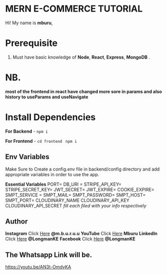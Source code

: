 # MERN E-COMMERCE TUTORIAL

Hi! My name is **mburu**, 
# Prerequisite

1.  Must have basic knowledge of **Node**, **React**, **Express**, **MongoDB** . 
# NB. 
**most of the frontend in react have changed more sore in params and also history to useParams and useNavigate**
# Install Dependencies

**For Backend** - `npm i`

**For Frontend** - `cd frontend` ` npm i`

## Env Variables

Make Sure to Create a config.env file in backend/config directory and add appropriate variables in order to use the app.

**Essential Variables**
PORT=
DB_URI =
STRIPE_API_KEY=
STRIPE_SECRET_KEY=
JWT_SECRET=
JWT_EXPIRE=
COOKIE_EXPIRE=
SMPT_SERVICE =
SMPT_MAIL=
SMPT_PASSWORD=
SMPT_HOST=
SMPT_PORT=
CLOUDINARY_NAME
CLOUDINARY_API_KEY
CLOUDINARY_API_SECRET
_fill each filed with your info respectively_

## Author

**Instagram** Click [Here](http://instagram.com/m.b.u.r.u.u) **@m.b.u.r.u.u**
**YouTube** Click [Here](https://youtube.com/channel/UCY4w6WS1XMPBqIEmPypifVQ) **Mburu**
**LinkedIn** Click [Here](https://www.linkedin.com/in/mburu-njoroge-183840201/) **@LongmanKE**
**Facebook** Click [Here](http://facebook.com/LONGMANKE) **@LongmanKE**

## The Whatsapp Link will be.
https://youtu.be/AN3t-OmdyKA

